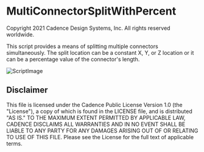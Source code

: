 MultiConnectorSplitWithPercent
===============
Copyright 2021 Cadence Design Systems, Inc. All rights reserved worldwide.

This script provides a means of splitting multiple connectors simultaneously. The split location can be a constant X, Y, or Z location or it can be a percentage value of the connector's length.

![ScriptImage](https://raw.github.com/pointwise/MultiConnectorSplitWithPercent/master/ScriptImage.png)

Disclaimer
----------
This file is licensed under the Cadence Public License Version 1.0 (the "License"), a copy of which is found in the LICENSE file, and is distributed "AS IS." 
TO THE MAXIMUM EXTENT PERMITTED BY APPLICABLE LAW, CADENCE DISCLAIMS ALL WARRANTIES AND IN NO EVENT SHALL BE LIABLE TO ANY PARTY FOR ANY DAMAGES ARISING OUT OF OR RELATING TO USE OF THIS FILE. 
Please see the License for the full text of applicable terms.
